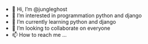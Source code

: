 - 👋 Hi, I’m @jungleghost
- 👀 I’m interested in programmation python and django
- 🌱 I’m currently learning python and django
- 💞️ I’m looking to collaborate on everyone 
- 📫 How to reach me ...

<!---
jungleghost/jungleghost is a ✨ special ✨ repository because its `README.md` (this file) appears on your GitHub profile.
You can click the Preview link to take a look at your changes.
--->
